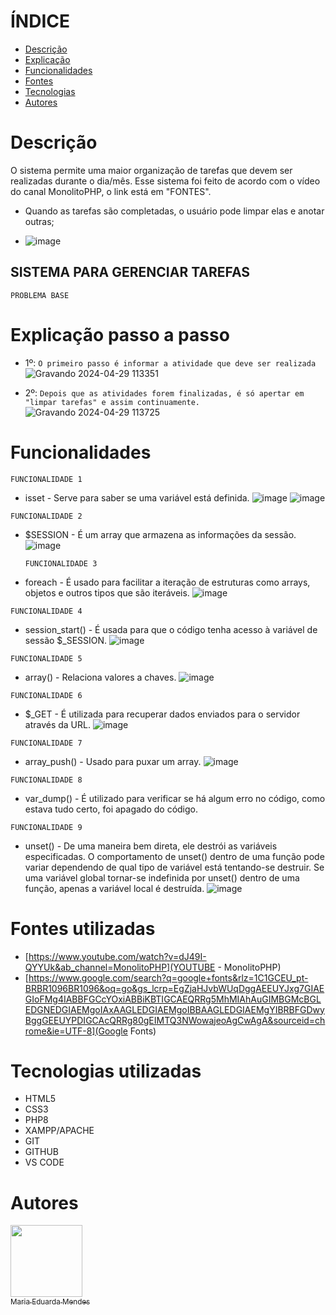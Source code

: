 # ÍNDICE

* [Descrição](#descri%C3%A7%C3%A3o)
* [Explicação](#Explica%C3%A7%C3%A3o-passo-a-passo)
* [Funcionalidades](#Funcionalidades)
* [Fontes](#Fontes-utilizadas)
* [Tecnologias](#Tecnologias-utilizadas)
* [Autores](#Autores)


# Descrição
 O sistema permite uma maior organização de tarefas que devem ser realizadas durante o dia/mês. Esse sistema foi feito de acordo com o vídeo do canal MonolitoPHP, o link está em "FONTES". 
 * Quando as tarefas são completadas, o usuário pode limpar elas e anotar outras;
   
 * ![image](https://github.com/imdoarda/ToDoList/assets/127868962/fdb50160-ba25-4de4-b8ac-93f534d6fbc8)


   
## SISTEMA PARA GERENCIAR TAREFAS
 

 
 ``PROBLEMA BASE``

 




# Explicação passo a passo
 * 1º:
   ``O primeiro passo é informar a atividade que deve ser realizada``
   ![Gravando 2024-04-29 113351](https://github.com/imdoarda/ToDoList/assets/127868962/d8b3ae7a-41ee-4e01-9281-2c5a79fe3576)

  
 * 2º:
   ``Depois que as atividades forem finalizadas, é só apertar em "limpar tarefas" e assim continuamente.``
   ![Gravando 2024-04-29 113725](https://github.com/imdoarda/ToDoList/assets/127868962/16412daa-bb3f-40b1-9d55-53c56b73a470)

  

# Funcionalidades
``FUNCIONALIDADE 1``  
* isset - Serve para saber se uma variável está definida.
  ![image](https://github.com/imdoarda/ToDoList/assets/127868962/a9ef7b80-bddf-453d-ab18-62775e66cdff)
  ![image](https://github.com/imdoarda/ToDoList/assets/127868962/1c90ae11-f522-4f4f-9607-e4c5f8553752)



``FUNCIONALIDADE 2``  
* $SESSION - É um array que armazena as informações da sessão.
  ![image](https://github.com/imdoarda/ToDoList/assets/127868962/e91aad74-00ea-4b63-9901-bf9b3cb3986a)


  ``FUNCIONALIDADE 3``
* foreach -  É usado para facilitar a iteração de estruturas como arrays, objetos e outros tipos que são iteráveis.
  ![image](https://github.com/imdoarda/ToDoList/assets/127868962/b21fb104-b6d4-4fae-ad31-24c68678f2da)


``FUNCIONALIDADE 4``
* session_start() - É usada para que o código tenha acesso à variável de sessão $_SESSION.
  ![image](https://github.com/imdoarda/ToDoList/assets/127868962/54f8e27a-4bda-4bf8-9cc3-69aa5ba3c7de)


``FUNCIONALIDADE 5``
* array() - Relaciona valores a chaves.
  ![image](https://github.com/imdoarda/ToDoList/assets/127868962/4e47cd14-ee74-40c9-a703-037333745751)


``FUNCIONALIDADE 6``
* $_GET - É utilizada para recuperar dados enviados para o servidor através da URL.
  ![image](https://github.com/imdoarda/ToDoList/assets/127868962/5cbb9a74-eb39-419a-84ca-dfdc245fe084)
  


``FUNCIONALIDADE 7``
* array_push() - Usado para puxar um array.
  ![image](https://github.com/imdoarda/ToDoList/assets/127868962/694ef2df-80d3-4c14-8d73-c4ec46ddbb13)


``FUNCIONALIDADE 8``
* var_dump() - É utilizado para verificar se há algum erro no código, como estava tudo certo, foi apagado do código.
  

``FUNCIONALIDADE 9``
* unset() - De uma maneira bem direta, ele destrói as variáveis especificadas. O comportamento de unset() dentro de uma função pode variar dependendo de qual tipo de variável está tentando-se destruir. Se uma variável global tornar-se indefinida por unset() dentro de uma função, apenas a variável local é destruída.
  ![image](https://github.com/imdoarda/ToDoList/assets/127868962/bc17d873-9d50-492f-943d-674773b77e45)




 # Fontes utilizadas
 * [https://www.youtube.com/watch?v=dJ49I-QYYUk&ab_channel=MonolitoPHP](YOUTUBE - MonolitoPHP)
 * [https://www.google.com/search?q=google+fonts&rlz=1C1GCEU_pt-BRBR1096BR1096&oq=go&gs_lcrp=EgZjaHJvbWUqDggAEEUYJxg7GIAEGIoFMg4IABBFGCcYOxiABBiKBTIGCAEQRRg5MhMIAhAuGIMBGMcBGLEDGNEDGIAEMgoIAxAAGLEDGIAEMgoIBBAAGLEDGIAEMgYIBRBFGDwyBggGEEUYPDIGCAcQRRg80gEIMTQ3NWowajeoAgCwAgA&sourceid=chrome&ie=UTF-8](Google Fonts)
   

# Tecnologias utilizadas
* HTML5
* CSS3
* PHP8
* XAMPP/APACHE
* GIT
* GITHUB
* VS CODE
 
# Autores

[<img loading="lazy" src="https://avatars.githubusercontent.com/u/127868962?v=4" width=115><br><sub>Maria Eduarda Mendes</sub>](https://github.com/imdoarda)
